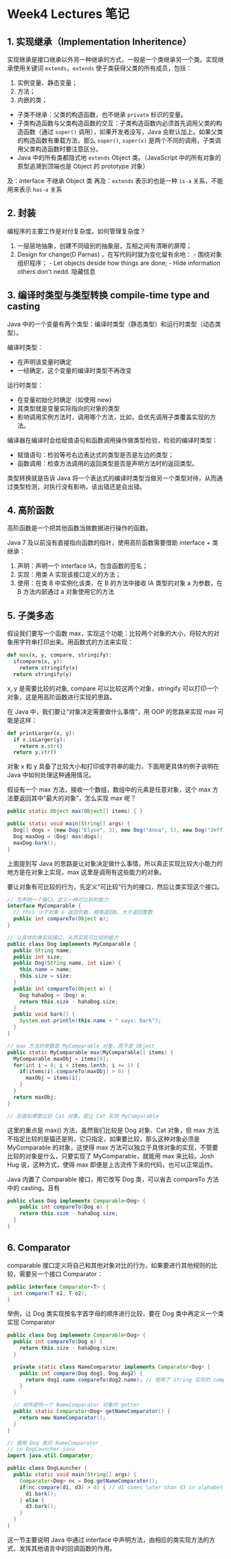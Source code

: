 # Week4 Lectures 笔记

## 1. 实现继承（Implementation Inheritence）

实现继承是接口继承以外另一种继承的方式，一般是一个类继承另一个类。实现继承使用关键词 `extends`，`extends` 使子类获得父类的所有成员，包括：
  1. 实例变量、静态变量；
  2. 方法；
  3. 内嵌的类；

- 子类不继承：父类的构造函数，也不继承 `private` 标识的变量。
- 子类构造函数与父类构造函数的交互：子类构造函数内必须首先调用父类的构造函数（通过 `super()` 调用），如果开发者没写，Java 会默认加上。如果父类的构造函数有重载方法，那么 `super()`, `super(x)` 是两个不同的调用，子类调用父类构造函数时要注意区分。
- Java 中的所有类都隐式地 `extends` Object 类。（JavaScript 中的所有对象的原型追溯到顶端也是 Object 的 prototype 对象）

及：interface 不继承 Object 类
再及：`extends` 表示的也是一种 `is-a` 关系，不能用来表示 `has-a` 关系

## 2. 封装

编程序的主要工作是对付复杂度。如何管理复杂度？
  1. 一层层地抽象，创建不同级别的抽象层，互相之间有清晰的屏障；
  2. Design for change(D Parnas) ，在写代码时就为变化留有余地：
    - 围绕对象组织程序；
    - Let objects deside how things are done;
    - Hide information others don't nedd. 隐藏信息

## 3. 编译时类型与类型转换 compile-time type and casting

Java 中的一个变量有两个类型：编译时类型（静态类型）和运行时类型（动态类型）。

编译时类型：
  - 在声明该变量时确定
  - 一经确定，这个变量的编译时类型不再改变

运行时类型：
  - 在变量初始化时确定（如使用 new）
  - 其类型就是变量实际指向的对象的类型
  - 影响调用实例方法时，调用哪个方法，比如，会优先调用子类覆盖实现的方法。

编译器在编译时会给赋值语句和函数调用操作做类型检验，检验的编译时类型：
  - 赋值语句：检验等号右边表达式的类型是否是左边的类型；
  - 函数调用：检查方法调用的返回类型是否是声明方法时的返回类型。

类型转换就是告诉 Java 将一个表达式的编译时类型当做另一个类型对待，从而通过类型检测，对执行没有影响，该出错还是会出错。

## 4. 高阶函数

高阶函数是一个把其他函数当做数据进行操作的函数。

Java 7 及以前没有直接指向函数的指针，使用高阶函数需要借助 interface + 类继承：
  1. 声明：声明一个 interface IA，包含函数的签名；
  2. 实现：用类 A 实现该接口定义的方法；
  3. 使用：在类 B 中实例化该类，在 B 的方法中接收 IA 类型的对象 a 为参数，在 B 方法内部通过 a 对象使用它的方法

## 5. 子类多态

假设我们要写一个函数 max，实现这个功能：比较两个对象的大小，将较大的对象用字符串打印出来。用函数式的方法来实现：

```python
def max(x, y, compare, stringify):
  ifcompare(x, y):
    return stringify(x)
  return stringify(y)
```

x, y 是需要比较的对象, compare 可以比较这两个对象，stringify 可以打印一个对象，这是用高阶函数进行实现的思路。

在 Java 中，我们要让“对象决定需要做什么事情”，用 OOP 的思路来实现 max 可能是这样：

```python
def printLarger(x, y):
  if x.isLarger(y):
    return x.str()
  return y.str()
```

对象 x 和 y 具备了比较大小和打印成字符串的能力，下面用更具体的例子说明在 Java 中如何处理这种通用情况。

假设有一个 max 方法，接收一个数组，数组中的元素是任意对象，这个 max 方法要返回其中“最大的对象”，怎么实现 max 呢？

```java
public static Object max(Object[] items) { }

public static void main(String[] args) {
  Dog[] dogs = {new Dog("Elyse", 3), new Dog("Anna", 5), new Dog("Jeffiny", 10)};
  Dog maxDog = (Dog) max(dogs);
  maxDog.bark();
}
```

上面提到写 Java 的思路是让对象决定做什么事情，所以真正实现比较大小能力的地方是在对象上实现，max 这里是调用有这些能力的对象。

要让对象有可比较的行为，先定义“可比较“行为的接口，然后让类实现这个接口。

```java
// 先声明一个接口，定义一种可比较的能力
interface MyComparable {
  // this 小于对象 o 返回负数，相等返回0，大于返回整数
  public int compareTo(Object o);
}

// 让具体的类实现接口，从而实现可比较的能力
public class Dog implements MyComparable {
  public String name;
  public int size;
  public Dog(String name, int size) {
    this.name = name;
    this.size = size;
  }
  public int compareTo(Object o) {
    Dog hahaDog = (Dog) o;
    return this.size - hahaDog.size;
  }
  public void bark() {
    System.out.println(this.name + " says: bark");
  }
}

// max 方法的参数是 MyComparable 对象，而不是 Object
public static MyComparable max(MyComparable[] items) {
  MyComparable maxObj = items[0];
  for(int i = 0; i < items.lenth; i += 1) {
    if(items[i].compareTo(maxObj) > 0) {
      maxObj = items[i];
    }
  }
  return maxObj;
}

// 后面如果要比较 Cat 对象，就让 Cat 实现 MyComparable
```

这里的重点是 max() 方法，虽然我们比较是 Dog 对象、Cat 对象，但 max 方法不指定比较的是猫还是狗，它只指定，如果要比较，那么这种对象必须是 MyComparable 的对象，这使得 max 方法可以独立于具体对象的实现，不管要比较的对象是什么，只要实现了 MyComparable，就能用 max 来比较。Josh Hug 说，这种方式，使得 max 即便是上古流传下来的代码，也可以正常运作。

Java 内置了 Comparable<T> 接口，用它改写 Dog 类，可以省去 compareTo 方法中的 casting。且有

```java
public class Dog implements Comparable<Dog> {
    public int compareTo(Dog o) {
    return this.size - hahaDog.size;
  }
}
```

## 6. Comparator

comparable 接口定义将自己和其他对象对比的行为，如果要进行其他规则的比较，需要另一个接口 Comparator：

```java
public interface Comparator<T> {
  int compare(T o1, T o2);
}
```

举例，让 Dog 类实现按名字首字母的顺序进行比较，要在 Dog 类中再定义一个类实现 Comparator

```java
public class Dog implements Comparable<Dog> {
  public int compareTo(Dog o) {
    return this.size - hahaDog.size;
  }

  private static class NameComparator implements Comparator<Dog> {
    public int compare(Dog dog1, Dog dog2) {
      return dog1.name.compareTo(dog2.name); // 借用了 String 实现的 comparaTo 方法
    }
  }

  // 对外提供一个 NameComparator 对象的 getter
  public static Comparator<Dog> getNameComparator() {
    return new NameComparator();
  }
}

// 使用 Dog 类的 NameComparator
// in DogLauncher.java
import java.util.Comparator;

public class DogLauncher {
  public static void main(String[] args) {
    Comparator<Dog> nc = Dog.getNameComparator();
    if(nc.compare(d1, d3) > 0) { // d1 comes later than d3 in alphabet
      d1.bark();
    } else {
      d3.bark();
    }
  }
}
```

这一节主要说明 Java 中通过 interface 中声明方法，由相应的类实现方法的方式，发挥其他语言中的回调函数的作用。